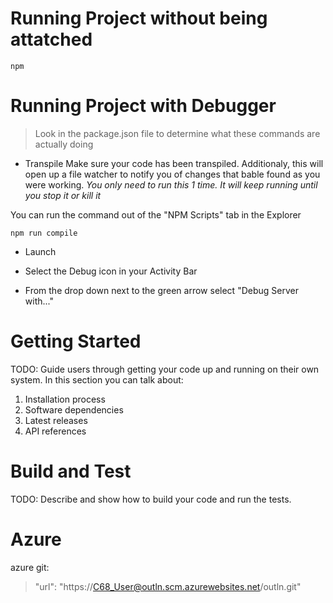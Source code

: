 # Running Project without being attatched

```
npm

```

# Running Project with Debugger

> Look in the package.json file to determine what these commands are actually doing

- Transpile
  Make sure your code has been transpiled. Additionaly, this will open up a file watcher to notify you of changes
  that bable found as you were working. _You only need to run this 1 time. It will keep running until you stop it or kill it_

You can run the command out of the "NPM Scripts" tab in the Explorer

```
npm run compile
```

- Launch

- Select the Debug icon in your Activity Bar
- From the drop down next to the green arrow select "Debug Server with..."

# Getting Started

TODO: Guide users through getting your code up and running on their own system. In this section you can talk about:

1. Installation process
2. Software dependencies
3. Latest releases
4. API references

# Build and Test

TODO: Describe and show how to build your code and run the tests.

# Azure

azure git:

> "url": "https://C68_User@outln.scm.azurewebsites.net/outln.git"
